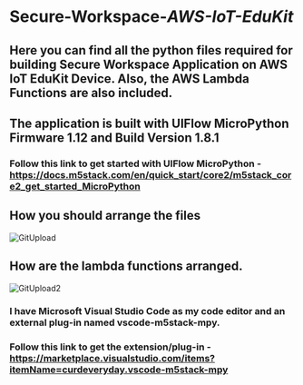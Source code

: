 # Secure-Workspace-*AWS-IoT-EduKit*
## Here you can find all the python files required for building Secure Workspace Application on AWS IoT EduKit Device. Also, the AWS Lambda Functions are also included.
## The application is built with UIFlow MicroPython Firmware 1.12 and Build Version 1.8.1
### Follow this link to get started with UIFlow MicroPython - https://docs.m5stack.com/en/quick_start/core2/m5stack_core2_get_started_MicroPython
## How you should arrange the files
![GitUpload](https://user-images.githubusercontent.com/55422483/132941525-65a0536c-89e1-4bda-ad8e-3f8d50516e97.png)
## How are the lambda functions arranged.
![GitUpload2](https://user-images.githubusercontent.com/55422483/132941617-f2002940-eb55-4145-8e51-0ee725ba9cd7.png)
### I have Microsoft Visual Studio Code as my code editor and an external plug-in named vscode-m5stack-mpy. 
### Follow this link to get the extension/plug-in - https://marketplace.visualstudio.com/items?itemName=curdeveryday.vscode-m5stack-mpy

